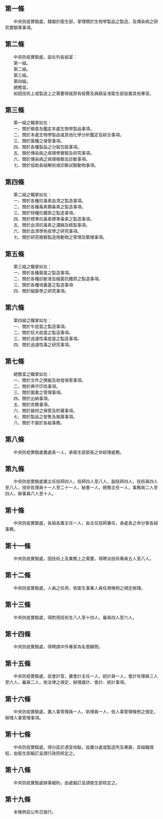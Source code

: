 第一條 
-------
　　中央防疫實驗處，隸屬於衛生部，掌理關於生物學製品之製造，及傳染病之研究實驗等事項。  


第二條 
-------
　　中央防疫實驗處，設左列各組室：  
　　第一組。  
　　第二組。  
　　第三組。  
　　第四組。  
　　總務室。  
　　如因技術上或製造上之需要得就原有經費及員額呈准衛生部設置其他專室。  


第三條 
-------
　　第一組之職掌如左：  
　　一、關於檢查及鑑定本處生物學製品事項。  
　　二、關於本處生物學製品或其他化學分析鑑定及綜合事項。  
　　三、關於菌種之保管事項。  
　　四、關於各種製品之分裝包裝事項。  
　　五、關於傳染病之病理學實驗及研究事項。  
　　六、關於傳染病之病理檢驗及診斷事項。  
　　七、關於協助各組解剖或診斷試驗動物事項。  


第四條 
-------
　　第二組之職掌如左：  
　　一、關於各種抗毒素血清之製造事項。  
　　二、關於各種毒素類毒素之製造事項。  
　　三、關於特種抗體原之製造事項。  
　　四、關於標準抗毒素標準毒素之製造事項。  
　　五、關於血清抗毒素之濃縮及精製事項。  
　　六、關於血清學免疫學之研究事項。  
　　七、關於研究檢驗製造用動物之管理及繁殖事項。  


第五條 
-------
　　第三組之職掌如左：  
　　一、關於各種菌苗之製造事項。  
　　二、關於各種診斷液及細菌抗體原之製造事項。  
　　三、關於各種培養基之製造事項  
　　四、關於細菌學之研究事項。  


第六條 
-------
　　第四組之職掌如左：  
　　一、關於牛痘苗之製造事項。  
　　二、關於狂犬疫苗之製造事項。  
　　三、關於過濾性毒疫苗之製造事項。  
　　四、關於過濾性毒之研究事項。  


第七條 
-------
　　總務室之職掌如左：  
　　一、關於文件之撰擬及收發保管事項。  
　　二、關於典守印信事項。  
　　三、關於圖書之管理事項。  
　　四、關於出納事項。  
　　五、關於庶務事項。  
　　六、關於器材之保管及貯藏事項。  
　　七、關於製品之發售及推廣事項。  
　　八、關於不屬於各組事務。  


第八條 
-------
　　中央防疫實驗處置處長一人，承衛生部部長之命綜理處務。  


第九條 
-------
　　中央防疫實驗處置主任技師四人，技師四人至八人，副技師四人，技術員四人至八人，技術佐理員十一人至二十一人，秘書一人，總務主任一人，事務員二人至四人，辦事員六人至十人。  


第十條 
-------
　　中央防疫實驗處，各組各置主任一人，由主任技師兼任，承處長之命分掌各組事務。  


第十一條 
---------
　　中央防疫實驗處，因技術上及業務上之需要，得聘派技術專員五人至八人。  


第十二條 
---------
　　中央防疫實驗處，人員之任用，依衛生事業人員任用條例之規定辦理。  


第十三條 
---------
　　中央防疫實驗處，得酌用技術生八人至十四人，雇員四人至六人。  


第十四條 
---------
　　中央防疫實驗處，得聘請中外專家為名譽顧問。  


第十五條 
---------
　　中央防疫實驗處，設會計室，置會計主任一人，統計員一人，會計佐理員三人至六人，雇員二人，依法律之規定，辦理歲計、會計、統計事項。  


第十六條 
---------
　　中央防疫實驗處，置人事管理員一人，助理員一人，依人事管理條例之規定，辦理人事管理事項。  


第十七條 
---------
　　中央防疫實驗處，得分區於適宜地點，設置分處或製造所及專廠，其組織規程，由衛生部擬訂呈請行政院核定之。  


第十八條 
---------
　　中央防疫實驗處辦事細則，由處擬訂呈請衛生部核定之。  


第十九條 
---------
　　本條例自公布日施行。